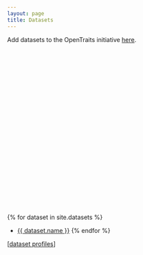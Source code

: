 ```yaml
---
layout: page
title: Datasets
---
```



<link rel="stylesheet" type="text/css" href="css/leaflet.css">
<link rel="stylesheet" type="text/css" href="css/MarkerCluster.Default.css">

Add datasets to the OpenTraits initiative [here](https://docs.google.com/forms/d/e/1FAIpQLSdWL1hMzSGOfSSOGDFhjwipT1a1j9XSLpiDoI0ziTEMywsW7w/viewform?usp=sf_link).

<div id="map-container" style="height:350px;width:550px;"></div>

<script type="text/javascript" src="js/leaflet.js"></script>
<script type="text/javascript" src="js/leaflet.markercluster.js"></script>
<script type="text/javascript">

var otnDatasets = [
{% for dataset in site.datasets %}
  {% if dataset.decimalLatitude and dataset.decimalLongitude %}
    {
        "type": "Feature",
        "properties": {
            "name": "{{ dataset.name }}",
            "popupContent": "<a href='{{ dataset.id }}'>{{ dataset.name }}</a>"
        },
        "geometry": {
            "type": "Point",
            "coordinates": [{{ dataset.decimalLongitude }}, {{ dataset.decimalLatitude }}]
        }
    },
  {% endif %}
{% endfor %}
];

function onEachFeature(feature, layer) {
    if (feature.properties && feature.properties.popupContent) {
        layer.bindPopup(feature.properties.popupContent);
    }
}

var map = L.map('map-container').setView([0,0], 1);

L.tileLayer('https://{s}.tile.osm.org/{z}/{x}/{y}.png', {
    attribution: '&copy; <a href="https://osm.org/copyright">OpenStreetMap</a> contributors'
}).addTo(map);

var featureGroup = L.markerClusterGroup();
featureGroup.addLayer(
	L.geoJSON(otnDatasets, {
  	onEachFeature: onEachFeature
  }
  )
);

map.addLayer(featureGroup);
</script>

<br/>

{% for dataset in site.datasets %}
  - <a href="{{ dataset.id }}">{{ dataset.name }}</a> 
{% endfor %}

[<a href="https://github.com/open-traits-network/open-traits-network.github.io/tree/master/_datasets">dataset profiles</a>]
